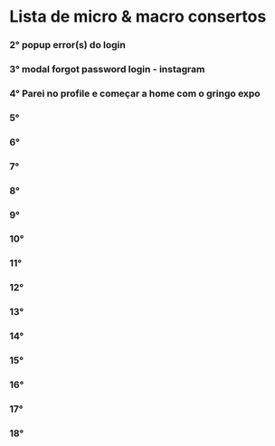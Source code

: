 # Lista de micro & macro consertos

<!-- ### 1° illustração de login -->
### 2° popup error(s) do login
### 3° modal forgot password login - instagram
### 4° Parei no profile e começar a home com o gringo expo
### 5° 
### 6° 
### 7° 
### 8° 
### 9° 
### 10° 
### 11° 
### 12° 
### 13° 
### 14° 
### 15° 
### 16° 
### 17° 
### 18° 

